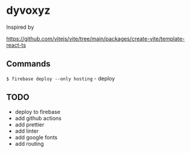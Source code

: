 # dyvoxyz

Inspired by

https://github.com/vitejs/vite/tree/main/packages/create-vite/template-react-ts

## Commands
`$ firebase deploy --only hosting` - deploy


## TODO
- deploy to firebase
- add github actions
- add prettier
- add linter
- add google fonts
- add routing